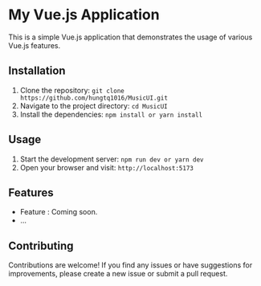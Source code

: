 # My Vue.js Application

This is a simple Vue.js application that demonstrates the usage of various Vue.js features.

## Installation

1. Clone the repository: `git clone https://github.com/hungtq1016/MusicUI.git`
2. Navigate to the project directory: `cd MusicUI`
3. Install the dependencies: `npm install or yarn install`

## Usage

1. Start the development server: `npm run dev or yarn dev`
2. Open your browser and visit: `http://localhost:5173`

## Features

- Feature : Coming soon.
- ...

## Contributing

Contributions are welcome! If you find any issues or have suggestions for improvements, please create a new issue or submit a pull request.
